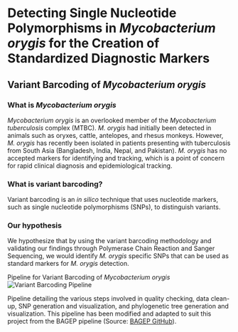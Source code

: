 # Detecting Single Nucleotide Polymorphisms in *Mycobacterium orygis* for the Creation of Standardized Diagnostic Markers

## Variant Barcoding of *Mycobacterium orygis*
### What is *Mycobacterium orygis*
*Mycobacterium orygis* is an overlooked member of the *Mycobacterium tuberculosis* complex (MTBC). *M. orygis* had initially been detected in animals such as oryxes, cattle, antelopes, and rhesus monkeys. However, *M. orygis* has recently been isolated in patients presenting with tuberculosis from South Asia (Bangladesh, India, Nepal, and Pakistan). *M. orygis* has no accepted markers for identifying and tracking, which is a point of concern for rapid clinical diagnosis and epidemiological tracking. 
### What is variant barcoding?
Variant barcoding is an *in silico* technique that uses nucleotide markers, such as single nucleotide polymorphisms (SNPs), to distinguish variants.
### Our hypothesis
We hypothesize that by using the variant barcoding methodology and validating our findings through Polymerase Chain Reaction and Sanger Sequencing, we would identify *M. orygis* specific SNPs that can be used as standard markers for *M. orygis* detection.

Pipeline for Variant Barcoding of *Mycobacterium orygis*
![Variant Barcoding Pipeline](https://drive.google.com/file/d/1NEeAMHDJxpQCXpAmxfocyMWMDLOYWWaN/view?usp=sharing)

Pipeline detailing the various steps involved in quality checking, data clean-up, SNP generation and visualization, and phylogenetic tree generation and visualization. This pipeline has been modified and adapted to suit this project from the BAGEP pipeline (Source: [BAGEP GitHub](https://github.com/idolawoye/BAGEP)).


